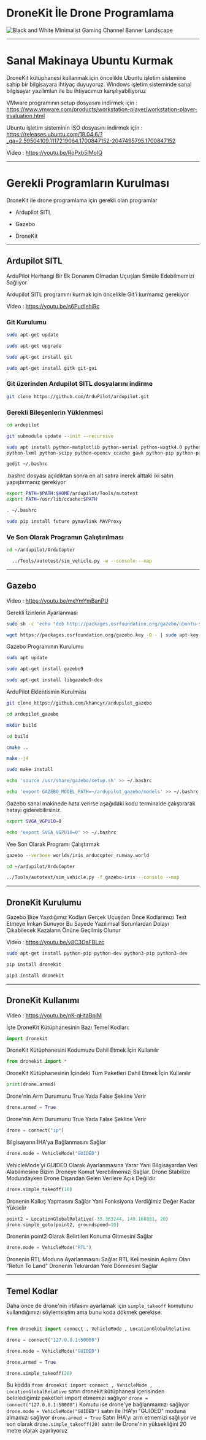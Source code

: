 # DroneKit İle Drone Programlama

![Black and White Minimalist Gaming Channel Banner Landscape](https://github.com/AhmetBeratKocyigit/DroneKit/assets/135528027/e1ef9433-0efa-4ac1-a8cc-9c2347cb450f)

- - -

# Sanal Makinaya Ubuntu Kurmak

DroneKit kütüphanesi kullanmak için öncelikle Ubuntu işletim sistemine sahip bir bilgisayara ihtiyaç duyuyoruz. Windows işletim sisteminde sanal bilgisayar yazılımları ile bu ihtiyacımızı karşılıyabiliyoruz

VMware programının setup dosyasını indirmek için : https://www.vmware.com/products/workstation-player/workstation-player-evaluation.html

Ubuntu işletim sisteminin İSO dosyasını indirmek için : https://releases.ubuntu.com/18.04.6/?_ga=2.59504109.1117219064.1700847152-2047495795.1700847152

Video : https://youtu.be/RoPxb5IMolQ

- - -

# Gerekli Programların Kurulması

DroneKit ile drone programlama için gerekli olan programlar

* Ardupilot SITL

* Gazebo

* DroneKit

- - -

## Ardupilot SITL

ArduPilot Herhangi Bir Ek Donanım Olmadan Uçuşları Simüle Edebilmemizi Sağlıyor

Ardupilot SITL programını kurmak için öncelikle Git'i kurmamız gerekiyor

Video : https://youtu.be/s6PudIehiRc

### Git Kurulumu

```bash
sudo apt-get update
```

```bash
sudo apt-get upgrade
```


```bash
sudo apt-get install git
```

```bash
sudo apt-get install gitk git-gui
```

### Git üzerinden Ardupilot SITL dosyalarını indirme

```bash
git clone https://github.com/ArduPilot/ardupilot.git
```

### Gerekli Bileşenlerin Yüklenmesi

```bash
cd ardupilot
```

```bash
git submodule update --init --recursive
```

```bash
sudo apt install python-matplotlib python-serial python-wxgtk4.0 python-wxtools
python-lxml python-scipy python-opencv ccache gawk python-pip python-pexpect

```

```bash
gedit ~/.bashrc
```
.bashrc dosyası açıldıktan sonra en alt satıra inerek alttaki iki satırı yapıştırmanız gerekiyor

```bash
export PATH=$PATH:$HOME/ardupilot/Tools/autotest
export PATH=/usr/lib/ccache:$PATH
```


```bash
. ~/.bashrc
```

```bash
sudo pip install future pymavlink MAVProxy
```

### Ve Son Olarak Programın Çalıştırılması

```bash
cd ~/ardupilot/ArduCopter
```

```bash
  ../Tools/autotest/sim_vehicle.py -w --console --map
```

- - -

## Gazebo

Video : https://youtu.be/meYmYmBanPU

Gerekli İzinlerin Ayarlanması

```bash
sudo sh -c 'echo "deb http://packages.osrfoundation.org/gazebo/ubuntu-stable `lsb_release -cs` main" > /etc/apt/sources.list.d/gazebo-stable.list'
```

```bash
wget https://packages.osrfoundation.org/gazebo.key -O - | sudo apt-key add -
```

Gazebo Programının Kurulumu

```bash
sudo apt update
```

```bash
sudo apt-get install gazebo9
```

```bash
sudo apt-get install libgazebo9-dev
```

ArduPilot Eklentisinin Kurulması

```bash
git clone https://github.com/khancyr/ardupilot_gazebo
```

```bash
cd ardupilot_gazebo
```

```bash
mkdir build
```

```bash
cd build
```

```bash
cmake ..
```

```bash
make -j4
```

```bash
sudo make install
```

```bash
echo 'source /usr/share/gazebo/setup.sh' >> ~/.bashrc
```

```bash
echo 'export GAZEBO_MODEL_PATH=~/ardupilot_gazebo/models' >> ~/.bashrc
```

Gazebo sanal makinede hata verirse aşağıdaki kodu terminalde çalıştırarak hatayı giderebilirsiniz.

```bash
export SVGA_VGPU10=0
```

```bash
echo "export SVGA_VGPU10=0" >> ~/.bashrc
```

Vee Son Olarak Programı Çalıştırmak 

```bash
gazebo --verbose worlds/iris_arducopter_runway.world
```

```bash
cd ~/ardupilot/ArduCopter
```

```bash
../Tools/autotest/sim_vehicle.py -f gazebo-iris --console --map
```

- - -

## DroneKit Kurulumu

Gazebo Bize Yazdığımız Kodları Gerçek Uçuşdan Önce Kodlarımızı Test Etmeye İmkan Sunuyor Bu Sayede Yazılımsal Sorunlardan Dolayı Çıkabilecek Kazaların Önüne Geçilmiş Olunur

Video : https://youtu.be/v8C3OaFBLzc

```bash
sudo apt-get install python-pip python-dev python3-pip python3-dev
```

```bash
pip install dronekit
```

```bash
pip3 install dronekit
```

- - -

## DroneKit Kullanımı

Video : https://youtu.be/nK-qHtaBpiM

İşte DroneKit Kütüphanesinin Bazı Temel Kodları:

```python
import dronekit
```
DroneKit Kütüphanesini Kodumuzu Dahil Etmek İçin Kullanılır

```python
from dronekit import *
```
DroneKit Kütüphanesinin İçindeki Tüm Paketleri Dahil Etmek İçin Kullanılır

```python
print(drone.armed)
```
Drone'nin Arm Durumunu True Yada False Şekline Verir

```python
drone.armed = True
```
Drone'nin Arm Durumunu True Yada False Şekline Verir

```python
drone = connect("ıp")
```
Bilgisayarın İHA'ya Bağlanmasını Sağlar

```python
drone.mode = VehicleMode("GUIDED")
```
VehicleMode'yi GUIDED Olarak Ayarlanmasına Yarar Yani Bilgisayardan Veri Alabilmesine Bizim Droneye Komut Verebilmemizi Sağlar. Drone 
Stabilize Modundayken Drone Dışarıdan Gelen Verilere Açık Değildir

```python
drone.simple_takeoff(10)
```
Dronenin Kalkış Yapmasını Sağlar Yani Fonksiyona Verdiğimiz Değer Kadar Yükselir

```python
point2 = LocationGlobalRelative(-35.363244, 149.168801, 20)
drone.simple_goto(point2, groundspeed=10)
```
Dronenin poınt2 Olarak Belirtilen Konuma Gitmesini Sağlar

```python
drone.mode = VehicleMode("RTL")
```
Dronenin RTL Moduna Ayarlanmasını Sağlar RTL Kelimesinin Açılımı Olan "Retun To Land" Dronenin Tekrardan Yere Dönmesini Sağlar

- - -

## Temel Kodlar

Daha önce de drone'nin irtifasını ayarlamak için `simple_takeoff` komutunu kullandığımızı söylemsiştim ama bunu koda dökmek gerekise:

```python

from dronekit import connect , VehicleMode , LocationGlobalRelative

drone = connect("127.0.0.1:50000")

drone.mode = VehicleMode("GUIDED")

drone.armed = True

drone.simple_takeoff(20)

```

Bu kodda `from dronekit import connect , VehicleMode , LocationGlobalRelative` satırı dronekit kütüphanesi içerisinden belirlediğimiz paketleri import etmemizi sağlıyor
`drone = connect("127.0.0.1:50000")` Komutu ise drone'ye bağlanmamızı sağlıyor
`drone.mode = VehicleMode("GUIDED")` satırı ile İHA'yı "GUIDED" moduna almamızı sağlıyor
`drone.armed = True` Satırı İHA'yı arm etmemizi sağlıyor
ve son olarak `drone.simple_takeoff(20)` satırı ile Drone'nin yüksekliğini 20 metre olarak ayarlıyoruz
